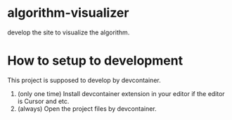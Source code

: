 # algorithm-visualizer
develop the site to visualize the algorithm.

# How to setup to development
This project is supposed to develop by devcontainer.

1. (only one time) Install devcontainer extension in your editor if the editor is Cursor and etc.
2. (always) Open the project files by devcontainer.
